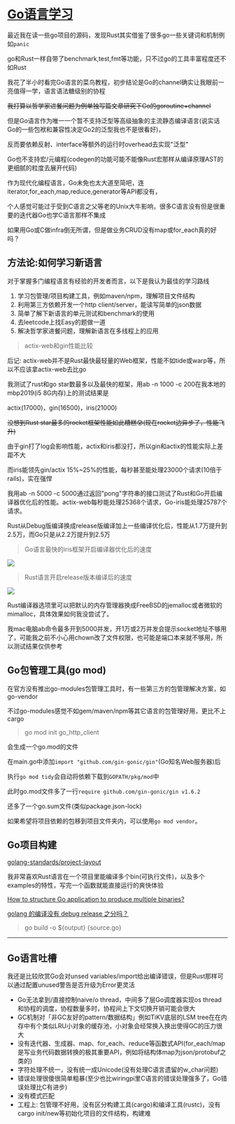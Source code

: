 # [Go语言学习](/2020/04/golang.md)

最近我在读一些go项目的源码，发现Rust其实借鉴了很多go一些关键词和机制例如`panic`

go和Rust一样自带了benchmark,test,fmt等功能，只不过go的工具丰富程度还不如Rust

我花了半小时看完Go语言的菜鸟教程，初步结论是Go的channel确实让我眼前一亮值得一学，语言语法糖级别的协程

~~我打算以哲学家进餐问题为例单独写篇文章研究下Go的goroutine+channel~~

但是Go语言作为唯一一个暂不支持泛型等高级抽象的主流静态编译语言(说实话Go的一些包袱和兼容性决定Go2的泛型我也不是很看好)，

反而要依赖反射、interface等额外的运行时overhead去实现"泛型"

Go也不支持宏/元编程(codegen的功能可能不能像Rust宏那样从编译原理AST的更细腻的粒度去展开代码)

作为现代化编程语言，Go未免也太大道至简吧，连iterator,for_each,map,reduce,generator等API都没有，

个人感觉可能过于受到C语言之父等老的Unix大牛影响，很多C语言没有但是很重要的迭代器Go也学C语言那样不集成

如果用Go或C做infra倒无所谓，但是做业务CRUD没有map或for_each真的好吗？

## 方法论:如何学习新语言

对于掌握多门编程语言有经验的开发者而言，以下是我认为最佳的学习路线

1. 学习包管理/项目构建工具，例如maven/npm，理解项目文件结构
2. 利用第三方依赖开发一个http client/server，能读写简单的json数据
3. 简单了解下新语言的单元测试和benchmark的使用
4. 去leetcode上找Easy的题做一道
5. 解决哲学家进餐问题，理解新语言在多线程上的应用

> actix-web和gin性能比较

后记: actix-web并不是Rust最快最轻量的Web框架，性能不如tide或warp等，所以不应该拿actix-web去比go

我测试了rust和go star数最多以及最快的框架，用ab -n 1000 -c 200在我本地的mbp2019(i5 8G内存)上的测试结果是

actix(17000)，gin(16500)，iris(21000)

~~没想到Rust star最多的rocket框架性能如此糟糕😰(现在rocket边异步了，性能飞升)~~

由于gin打了log会影响性能，actix和iris都没打，所以gin和actix的性能实际上差距不大

而iris能领先gin/actix 15%~25%的性能，每秒甚至能处理23000个请求(10倍于rails)，实在强悍

我用ab -n 5000 -c 5000通过返回"pong"字符串的接口测试了Rust和Go开启编译器优化后的性能。actix-web每秒能处理25368个请求，Go-iris能处理25787个请求。

Rust从Debug版编译换成release版编译加上一些编译优化后，性能从1.7万提升到2.5万，而Go只是从2.2万提升到2.5万

> Go语言最快的iris框架开启编译器优化后的速度

![](go_iris_benchmark.png)

> Rust语言开启release版本编译后的速度

![](rust_actix_benchmark.png)

Rust编译器选项里可以把默认的内存管理器换成FreeBSD的jemalloc或者微软的mimalloc，具体效果如何我没尝试了。

我mac电脑ab命令最多开到5000并发，开1万或2万并发会提示socket地址不够用了，可能我之前不小心用chown改了文件权限，也可能是端口本来就不够用，所以测试结果仅供参考

## Go包管理工具(go mod)

在官方没有推出go-modules包管理工具时，有一些第三方的包管理解决方案，如go-vendor

不过go-modules感觉不如gem/maven/npm等其它语言的包管理好用，更比不上cargo

> go mod init go_http_client

会生成一个go.mod的文件

在main.go中添加`import "github.com/gin-gonic/gin"`(Go知名Web服务器)后

执行`go mod tidy`会自动将依赖下载到`GOPATH/pkg/mod`中

此时go.mod文件多了一行`require github.com/gin-gonic/gin v1.6.2`

还多了一个go.sum文件(类似package.json-lock)

如果希望将项目依赖的包移到项目文件夹内，可以使用`go mod vendor`。

## Go项目构建

[golang-standards/project-layout](https://github.com/golang-standards/project-layout)

我非常喜欢Rust语言在一个项目里能编译多个bin(可执行文件)，以及多个examples的特性，写完一个函数就能直接运行的爽快体验

[How to structure Go application to produce multiple binaries?](https://stackoverflow.com/questions/50904560/how-to-structure-go-application-to-produce-multiple-binaries/50904959)

[golang 的编译没有 debug release 之分吗？](https://www.v2ex.com/t/561636)

> go build -o ${output} {source.go}

---

## Go语言吐槽

我还是比较欣赏Go会对unsed variables/import给出编译错误，但是Rust那样可以通过配置unused警告是否升级为Error更灵活

- Go无法拿到/直接控制naive/o thread，中间多了层Go调度器实现os thread和协程的调度，协程数量多时，协程间上下文切换开销可能会很大
- GC机制对「非GC友好的pattern/数据结构」例如TiKV底层的LSM tree在在内存中有个类似LRU小对象的缓存池，小对象会经常换入换出使得GC的压力很大
- 没有迭代器、生成器、map、for_each、reduce等函数式API(for_each/map是写业务代码数据转换的极其重要API，例如将结构体map为json/protobuf之类的)
- 字符处理不统一，没有统一成Unicode(没有处理C语言遗留的w_char问题)
- 错误处理很傻很简单粗暴(至少也比wiringpi里C语言的错误处理强多了，Go错误处理比C有进步)
- 没有模式匹配
- 工程上: 包管理不好用，没有区分构建工具(cargo)和编译工具(rustc)，没有cargo init/new等初始化项目的文件结构，构建难
